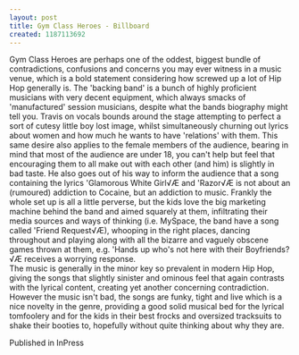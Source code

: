 ```yaml
---
layout: post
title: Gym Class Heroes - Billboard
created: 1187113692
---
```

Gym Class Heroes are perhaps one of the oddest, biggest bundle of contradictions, confusions and concerns you may ever witness in a music venue, which is a bold statement considering how screwed up a lot of Hip Hop generally is. The 'backing band' is a bunch of highly proficient musicians with very decent equipment, which always smacks of 'manufactured' session musicians, despite what the bands biography might tell you. Travis on vocals bounds around the stage attempting to perfect a sort of cutesy little boy lost image, whilst simultaneously churning out lyrics about women and how much he wants to have 'relations' with them. This same desire also applies to the female members of the audience, bearing in mind that most of the audience are under 18, you can't help but feel that encouraging them to all make out with each other (and him) is slightly in bad taste. He also goes out of his way to inform the audience that a song containing the lyrics 'Glamorous White Girl√Æ and 'Razor√Æ is not about an (rumoured) addiction to Cocaine, but an addiction to music. Frankly the whole set up is all a little perverse, but the kids love the big marketing machine behind the band and aimed squarely at them, infiltrating their media sources and ways of thinking (i.e. MySpace, the band have a song called 'Friend Request√Æ), whooping in the right places, dancing throughout and playing along with all the bizarre and vaguely obscene games thrown at them, e.g. 'Hands up who's not here with their Boyfriends?√Æ receives a worrying response.<br>The music is generally in the minor key so prevalent in modern Hip Hop, giving the songs that slightly sinister and ominous feel that again contrasts with the lyrical content, creating yet another concerning contradiction. However the music isn't bad, the songs are funky, tight and live which is a nice novelty in the genre, providing a good solid musical bed for the lyrical tomfoolery and for the kids in their best frocks and oversized tracksuits to shake their booties to, hopefully without quite thinking about why they are.


Published in InPress
